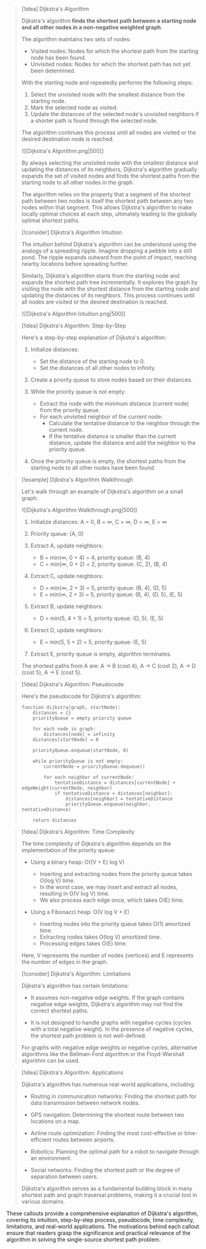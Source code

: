 > [!idea] Dijkstra's Algorithm
>
> Dijkstra's algorithm **finds the shortest path between a starting node and all other nodes in a non-negative weighted graph**.
>
> The algorithm maintains two sets of nodes:
> - Visited nodes: Nodes for which the shortest path from the starting node has been found.
> - Unvisited nodes: Nodes for which the shortest path has not yet been determined.
>
> With the starting node and repeatedly performs the following steps:
> 1. Select the unvisited node with the smallest distance from the starting node.
> 2. Mark the selected node as visited.
> 3. Update the distances of the selected node's unvisited neighbors if a shorter path is found through the selected node.
>
> The algorithm continues this process until all nodes are visited or the desired destination node is reached.
>
> ![[Dijkstra's Algorithm.png|500]]
>
> By always selecting the unvisited node with the smallest distance and updating the distances of its neighbors, Dijkstra's algorithm gradually expands the set of visited nodes and finds the shortest paths from the starting node to all other nodes in the graph.
>
> The algorithm relies on the property that a segment of the shortest path between two nodes is itself the shortest path between any two nodes within that segment. This allows Dijkstra's algorithm to make locally optimal choices at each step, ultimately leading to the globally optimal shortest paths.



> [!consider] Dijkstra's Algorithm Intuition
>
> The intuition behind Dijkstra's algorithm can be understood using the analogy of a spreading ripple. Imagine dropping a pebble into a still pond. The ripple expands outward from the point of impact, reaching nearby locations before spreading further.
>
> Similarly, Dijkstra's algorithm starts from the starting node and expands the shortest path tree incrementally. It explores the graph by visiting the node with the shortest distance from the starting node and updating the distances of its neighbors. This process continues until all nodes are visited or the desired destination is reached.
>
> ![[Dijkstra's Algorithm Intuition.png|500]]

> [!idea] Dijkstra's Algorithm: Step-by-Step
>
> Here's a step-by-step explanation of Dijkstra's algorithm:
>
> 1. Initialize distances:
>    - Set the distance of the starting node to 0.
>    - Set the distances of all other nodes to infinity.
>
> 2. Create a priority queue to store nodes based on their distances.
>
> 3. While the priority queue is not empty:
>    - Extract the node with the minimum distance (current node) from the priority queue.
>    - For each unvisited neighbor of the current node:
>      - Calculate the tentative distance to the neighbor through the current node.
>      - If the tentative distance is smaller than the current distance, update the distance and add the neighbor to the priority queue.
>
> 4. Once the priority queue is empty, the shortest paths from the starting node to all other nodes have been found.

> [!example] Dijkstra's Algorithm Walkthrough
>
> Let's walk through an example of Dijkstra's algorithm on a small graph:
>
> ![[Dijkstra's Algorithm Walkthrough.png|500]]
>
> 1. Initialize distances: A = 0, B = ∞, C = ∞, D = ∞, E = ∞
>
> 2. Priority queue: (A, 0)
>
> 3. Extract A, update neighbors:
>    - B = min(∞, 0 + 4) = 4, priority queue: (B, 4)
>    - C = min(∞, 0 + 2) = 2, priority queue: (C, 2), (B, 4)
>
> 4. Extract C, update neighbors:
>    - D = min(∞, 2 + 3) = 5, priority queue: (B, 4), (D, 5)
>    - E = min(∞, 2 + 3) = 5, priority queue: (B, 4), (D, 5), (E, 5)
>
> 5. Extract B, update neighbors:
>    - D = min(5, 4 + 1) = 5, priority queue: (D, 5), (E, 5)
>
> 6. Extract D, update neighbors:
>    - E = min(5, 5 + 2) = 5, priority queue: (E, 5)
>
> 7. Extract E, priority queue is empty, algorithm terminates.
>
> The shortest paths from A are: A → B (cost 4), A → C (cost 2), A → D (cost 5), A → E (cost 5).

> [!idea] Dijkstra's Algorithm: Pseudocode
>
> Here's the pseudocode for Dijkstra's algorithm:
>
> ```
> function dijkstra(graph, startNode):
>     distances = {}
>     priorityQueue = empty priority queue
>     
>     for each node in graph:
>         distances[node] = infinity
>     distances[startNode] = 0
>     
>     priorityQueue.enqueue(startNode, 0)
>     
>     while priorityQueue is not empty:
>         currentNode = priorityQueue.dequeue()
>         
>         for each neighbor of currentNode:
>             tentativeDistance = distances[currentNode] + edgeWeight(currentNode, neighbor)
>             if tentativeDistance < distances[neighbor]:
>                 distances[neighbor] = tentativeDistance
>                 priorityQueue.enqueue(neighbor, tentativeDistance)
>     
>     return distances
> ```

> [!idea] Dijkstra's Algorithm: Time Complexity
>
> The time complexity of Dijkstra's algorithm depends on the implementation of the priority queue:
>
> - Using a binary heap: O((V + E) log V)
>   - Inserting and extracting nodes from the priority queue takes O(log V) time.
>   - In the worst case, we may insert and extract all nodes, resulting in O(V log V) time.
>   - We also process each edge once, which takes O(E) time.
>
> - Using a Fibonacci heap: O(V log V + E)
>   - Inserting nodes into the priority queue takes O(1) amortized time.
>   - Extracting nodes takes O(log V) amortized time.
>   - Processing edges takes O(E) time.
>
> Here, V represents the number of nodes (vertices) and E represents the number of edges in the graph.

> [!consider] Dijkstra's Algorithm: Limitations
>
> Dijkstra's algorithm has certain limitations:
>
> - It assumes non-negative edge weights. If the graph contains negative edge weights, Dijkstra's algorithm may not find the correct shortest paths.
>
> - It is not designed to handle graphs with negative cycles (cycles with a total negative weight). In the presence of negative cycles, the shortest path problem is not well-defined.
>
> For graphs with negative edge weights or negative cycles, alternative algorithms like the Bellman-Ford algorithm or the Floyd-Warshall algorithm can be used.

> [!idea] Dijkstra's Algorithm: Applications
>
> Dijkstra's algorithm has numerous real-world applications, including:
>
> - Routing in communication networks: Finding the shortest path for data transmission between network nodes.
>
> - GPS navigation: Determining the shortest route between two locations on a map.
>
> - Airline route optimization: Finding the most cost-effective or time-efficient routes between airports.
>
> - Robotics: Planning the optimal path for a robot to navigate through an environment.
>
> - Social networks: Finding the shortest path or the degree of separation between users.
>
> Dijkstra's algorithm serves as a fundamental building block in many shortest path and graph traversal problems, making it a crucial tool in various domains.

These callouts provide a comprehensive explanation of Dijkstra's algorithm, covering its intuition, step-by-step process, pseudocode, time complexity, limitations, and real-world applications. The motivations behind each callout ensure that readers grasp the significance and practical relevance of the algorithm in solving the single-source shortest path problem.